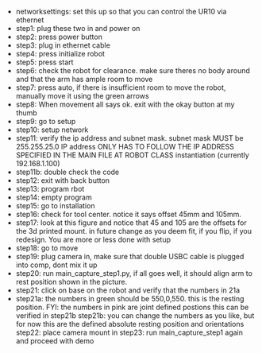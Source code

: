 - networksettings: set this up so that you can control the UR10 via ethernet
- step1: plug these two in and power on
- step2: press power button
- step3: plug in ethernet cable
- step4: press initialize robot
- step5: press start
- step6: check the robot for clearance. make sure theres no body around and that the arm
has ample room to move
- step7: press auto, if there is insufficient room to move the robot, manually move 
it using the green arrows
- step8: When movement all says ok. exit with the okay button at my thumb
- step9: go to setup
- step10: setup network
- step11: verify the ip address and subnet mask. subnet mask MUST be 255.255.25.0
IP address ONLY HAS TO FOLLOW THE IP ADDRESS SPECIFIED IN THE MAIN FILE AT ROBOT CLASS
instantiation (currently 192.168.1.100)
- step11b: double check the code 
- step12: exit with back button
- step13: program rbot
- step14: empty program
- step15: go to installation
- step16: check for tool center. notice it says offset 45mm and 105mm. 
- step17: look at this figure and notice that 45 and 105 are the offsets for the 3d
printed mount. in future change as you deem fit, if you flip, if you redesign. 
You are more or less done with setup
- step18: go to move
- step19: plug camera in, make sure that double USBC cable is plugged into comp, dont mix it up
- step20: run main_capture_step1.py, if all goes well, it should align arm to rest position
shown in the picture.
- step21: click on base on the robot and verify that the numbers in 21a
- step21a: the numbers in green should be 550,0,550. this is the resting position.
FYI: the numbers in pink are joint defined postions this can be verified in step21b
step21b: you can change the numbers as you like, but for now this are the defined absolute
resting position and orientations
step22: place camera mount in
step23: run main_capture_step1 again and proceed with demo